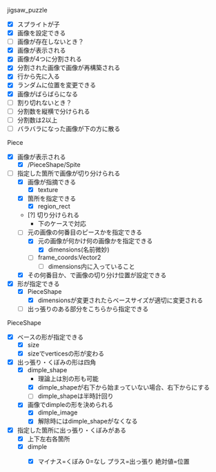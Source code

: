 jigsaw_puzzle

- [x] スプライトが子
- [x] 画像を設定できる
- [ ] 画像が存在しないとき？
- [x] 画像が表示される
- [x] 画像が4つに分割される
- [x] 分割された画像で画像が再構築される
- [x] 行から先に入る 
- [x] ランダムに位置を変更できる
- [x] 画像がばらばらになる
- [ ] 割り切れないとき？
- [ ] 分割数を縦横で分けられる
- [ ] 分割数は2以上
- [ ] バラバラになった画像が下の方に散る

Piece
- [x] 画像が表示される
  - [x] /PieceShape/Spite
- [ ] 指定した箇所で画像が切り分けられる
  - [x] 画像が指摘できる
    - [x] texture
  - [x] 箇所を指定できる
    - [x] region_rect
  - [?] 切り分けられる
    - 下のケースで対応
  - [ ] 元の画像の何番目のピースかを指定できる
    - [x] 元の画像が何かけ何の画像かを指定できる
      - [x] dimensions(名前微妙)
    - [ ] frame_coords:Vector2
      - [ ] dimensions内に入っていること
  - [x] その何番目か、で画像の切り分け位置が設定できる  
- [x] 形が指定できる
  - [x] PieceShape
    - [x] dimensionsが変更されたらベースサイズが適切に変更される
  - [ ] 出っ張りのある部分をこちらから指定できる

PieceShape
- [x] ベースの形が指定できる
  - [x] size
  - [x] sizeでverticesの形が変わる
- [x] 出っ張り・くぼみの形は四角
  - [x] dimple_shape
    - 理論上は別の形も可能
    - [x] dimple_shapeが右下から始まっていない場合、右下からにする
    - [ ] dimple_shapeは半時計回り
  - [x] 画像でdimpleの形を決められる
    - [x] dimple_image
    - [x] 解除時にはdimple_shapeがなくなる
- [x] 指定した箇所に出っ張り・くぼみがある
  - [x] 上下左右各箇所
  - [x] dimple
    - [x] マイナス=くぼみ 0=なし プラス=出っ張り 絶対値=位置
  